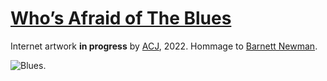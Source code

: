 
# [Who’s Afraid of The Blues](https://afraid.blue/)

Internet artwork **in progress** by [ACJ](http://a22b.com/), 2022. Hommage to [Barnett Newman](https://en.wikipedia.org/wiki/Barnett_Newman).

![Blues.](https://afraid.blue/blues.svg)
